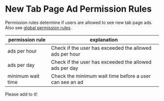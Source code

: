 # New Tab Page Ad Permission Rules

Permission rules determine if users are allowed to see new tab page ads. Also see [global permission rules](../README.md).

| permission rule | explanation |
|---|---|
| ads per hour  | Check if the user has exceeded the allowed ads per hour |
| ads per day  | Check if the user has exceeded the allowed ads per day |
| minimum wait time  | Check the minimum wait time before a user can see an ad  |

Please add to it!
